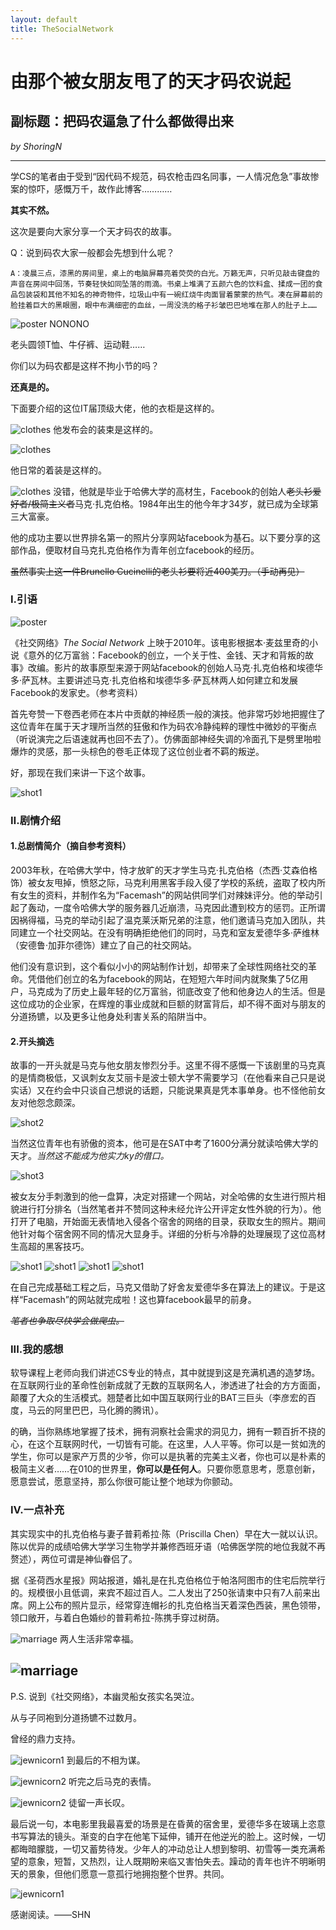 ```yaml
---
layout: default
title: TheSocialNetwork
---
```

# 由那个被女朋友甩了的天才码农说起
## 副标题：把码农逼急了什么都做得出来
_by ShoringN_

---

学CS的笔者由于受到“因代码不规范，码农枪击四名同事，一人情况危急”事故惨案的惊吓，感慨万千，故作此博客…………
   
**其实不然。**
   
这次是要向大家分享一个天才码农的故事。

Q：说到码农大家一般都会先想到什么呢？
```
A：凌晨三点，漆黑的房间里，桌上的电脑屏幕亮着荧荧的白光。万籁无声，只听见敲击键盘的声音在房间中回荡，节奏轻快如同坠落的雨滴。书桌上堆满了五颜六色的饮料盒、揉成一团的食品包装袋和其他不知名的神奇物件，垃圾山中有一碗红烧牛肉面冒着蒙蒙的热气。凑在屏幕前的脸挂着巨大的黑眼圈，眼中布满细密的血丝，一周没洗的格子衫皱巴巴地堆在那人的肚子上……
```

![poster](images/lab0315.jpg)
NONONO

老头圆领T恤、牛仔裤、运动鞋……

你们以为码农都是这样不拘小节的吗？

**还真是的。**

下面要介绍的这位IT届顶级大佬，他的衣柜是这样的。

![clothes](images/lab0316.jpg)
他发布会的装束是这样的。

![clothes](images/lab0317.jpg)

他日常的着装是这样的。

![clothes](images/lab0318.jpg)
没错，他就是毕业于哈佛大学的高材生，Facebook的创始人~~老头衫爱好者/极简主义者~~马克·扎克伯格。1984年出生的他今年才34岁，就已成为全球第三大富豪。

他的成功主要以世界排名第一的照片分享网站facebook为基石。以下要分享的这部作品，便取材自马克扎克伯格作为青年创立facebook的经历。

~~虽然事实上这一件Brunello Cucinelli的老头衫要将近400美刀。（手动再见）~~
### Ⅰ.引语
![poster](images/lab03poster.jpg)

《社交网络》_The Social Network_ 上映于2010年。该电影根据本·麦兹里奇的小说《意外的亿万富翁：Facebook的创立，一个关于性、金钱、天才和背叛的故事》改编。影片的故事原型来源于网站facebook的创始人马克·扎克伯格和埃德华多·萨瓦林。主要讲述马克·扎克伯格和埃德华多·萨瓦林两人如何建立和发展Facebook的发家史。（参考资料）

首先夸赞一下卷西老师在本片中贡献的神经质一般的演技。他非常巧妙地把握住了这位青年在属于天才理所当然的狂傲和作为码农冷静纯粹的理性中微妙的平衡点（听说演完之后语速就再也回不去了）。仿佛面部神经失调的冷面孔下是劈里啪啦爆炸的灵感，那一头棕色的卷毛正体现了这位创业者不羁的叛逆。

好，那现在我们来讲一下这个故事。

![shot1](images/lab0302.jpg)
### Ⅱ.剧情介绍
#### 1.总剧情简介（摘自参考资料）
2003年秋，在哈佛大学中，恃才放旷的天才学生马克·扎克伯格（杰西·艾森伯格饰）被女友甩掉，愤怒之际，马克利用黑客手段入侵了学校的系统，盗取了校内所有女生的资料，并制作名为“Facemash”的网站供同学们对辣妹评分。他的举动引起了轰动，一度令哈佛大学的服务器几近崩溃，马克因此遭到校方的惩罚。正所谓因祸得福，马克的举动引起了温克莱沃斯兄弟的注意，他们邀请马克加入团队，共同建立一个社交网站。在没有明确拒绝他们的同时，马克和室友爱德华多·萨维林（安德鲁·加菲尔德饰）建立了自己的社交网站。

他们没有意识到，这个看似小小的网站制作计划，却带来了全球性网络社交的革命。凭借他们创立的名为facebook的网站，在短短六年时间内就聚集了5亿用户，马克成为了历史上最年轻的亿万富翁，彻底改变了他和他身边人的生活。但是这位成功的企业家，在辉煌的事业成就和巨额的财富背后，却不得不面对与朋友的分道扬镳，以及更多让他身处利害关系的陷阱当中。

#### 2.开头摘选
故事的一开头就是马克与他女朋友惨烈分手。这里不得不感慨一下该剧里的马克真的是情商极低，又讽刺女友艾丽卡是波士顿大学不需要学习（在他看来自己只是说实话）又在约会中只谈自己想说的话题，只能说果真是凭本事单身。也不怪他前女友对他怨念颇深。

![shot2](images/lab0304.jpg)

当然这位青年也有骄傲的资本，他可是在SAT中考了1600分满分就读哈佛大学的天才。_当然这不能成为他实力ky的借口。_

![shot3](images/lab0303.jpg)

被女友分手刺激到的他一盘算，决定对搭建一个网站，对全哈佛的女生进行照片相貌进行打分排名（当然笔者并不赞同这种未经允许公开评定女性外貌的行为）。他打开了电脑，开始面无表情地入侵各个宿舍的网络的目录，获取女生的照片。期间他针对每个宿舍网不同的情况大显身手。详细的分析与冷静的处理展现了这位高材生高超的黑客技巧。

![shot1](images/lab0306.jpg)
![shot1](images/lab0307.jpg)
![shot1](images/lab0308.jpg)
![shot1](images/lab0309.jpg)

在自己完成基础工程之后，马克又借助了好舍友爱德华多在算法上的建议。于是这样“Facemash”的网站就完成啦！这也算facebook最早的前身。

~~_笔者也争取尽快学会做爬虫。_~~
###  III.我的感想
软导课程上老师向我们讲述CS专业的特点，其中就提到这是充满机遇的造梦场。在互联网行业的革命性创新成就了无数的互联网名人，渗透进了社会的方方面面，颠覆了大众的生活模式。翘楚者比如中国互联网行业的BAT三巨头（李彦宏的百度，马云的阿里巴巴，马化腾的腾讯）。

的确，当你熟练地掌握了技术，拥有洞察社会需求的洞见力，拥有一颗百折不挠的心，在这个互联网时代，一切皆有可能。在这里，人人平等。你可以是一贫如洗的学生，你可以是家产万贯的少爷，你可以是执著的完美主义者，你也可以是朴素的极简主义者……在010的世界里，**你可以是任何人**。只要你愿意思考，愿意创新，愿意尝试，愿意坚持，那么你很可能让整个地球为你颤动。

### Ⅳ.一点补充

其实现实中的扎克伯格与妻子普莉希拉·陈（Priscilla Chen）早在大一就以认识。陈以优异的成绩哈佛大学学习生物学并兼修西班牙语（哈佛医学院的地位我就不再赘述），两位可谓是神仙眷侣了。

据《圣荷西水星报》网站报道，婚礼是在扎克伯格位于帕洛阿图市的住宅后院举行的。规模很小且低调，来宾不超过百人。二人发出了250张请柬中只有7人前来出席。网上公布的照片显示，经常穿连帽衫的扎克伯格当天着深色西装，黑色领带，领口敞开，与着白色婚纱的普莉希拉-陈携手穿过树荫。

![marriage](images/lab0320.jpg)
两人生活非常幸福。

![marriage](images/lab0319.jpg)
---
P.S. 说到《社交网络》，本幽灵船女孩实名哭泣。

从与子同袍到分道扬镳不过数月。

曾经的鼎力支持。

![jewnicorn1](images/lab0301.png)
到最后的不相为谋。

![jewnicorn2](images/lab0310.png)
听完之后马克的表情。

![jewnicorn2](images/lab0311.png)
徒留一声长叹。

最后说一句，本电影里我最喜爱的场景是在昏黄的宿舍里，爱德华多在玻璃上恣意书写算法的镜头。渐变的白字在他笔下延伸，铺开在他逆光的脸上。这时候，一切都晦暗朦胧，一切又蓄势待发。少年人的冲动总让人想到黎明、初雪等一类充满希望的意象，短暂，又热烈，让人既期盼来临又害怕失去。躁动的青年也许不明晰明天的景象，但他们愿意一意孤行地拥抱整个世界。共同。

![jewnicorn1](images/lab0314.png)

感谢阅读。——SHN